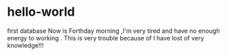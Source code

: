 # hello-world
first database
Now is Forthday morning ,I'm very tired and have no enough energy to working .
This is very trouble because of I have lost of very knowledge!!!
